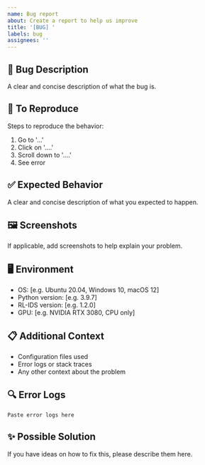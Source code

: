 ```yaml
---
name: Bug report
about: Create a report to help us improve
title: '[BUG] '
labels: bug
assignees: ''
---
```


## 🐛 Bug Description
A clear and concise description of what the bug is.

## 🔄 To Reproduce
Steps to reproduce the behavior:
1. Go to '...'
2. Click on '....'
3. Scroll down to '....'
4. See error

## ✅ Expected Behavior
A clear and concise description of what you expected to happen.

## 🖼️ Screenshots
If applicable, add screenshots to help explain your problem.

## 🖥️ Environment
- OS: [e.g. Ubuntu 20.04, Windows 10, macOS 12]
- Python version: [e.g. 3.9.7]
- RL-IDS version: [e.g. 1.2.0]
- GPU: [e.g. NVIDIA RTX 3080, CPU only]

## 📋 Additional Context
- Configuration files used
- Error logs or stack traces
- Any other context about the problem

## 🔍 Error Logs
```
Paste error logs here
```

## ✨ Possible Solution
If you have ideas on how to fix this, please describe them here.